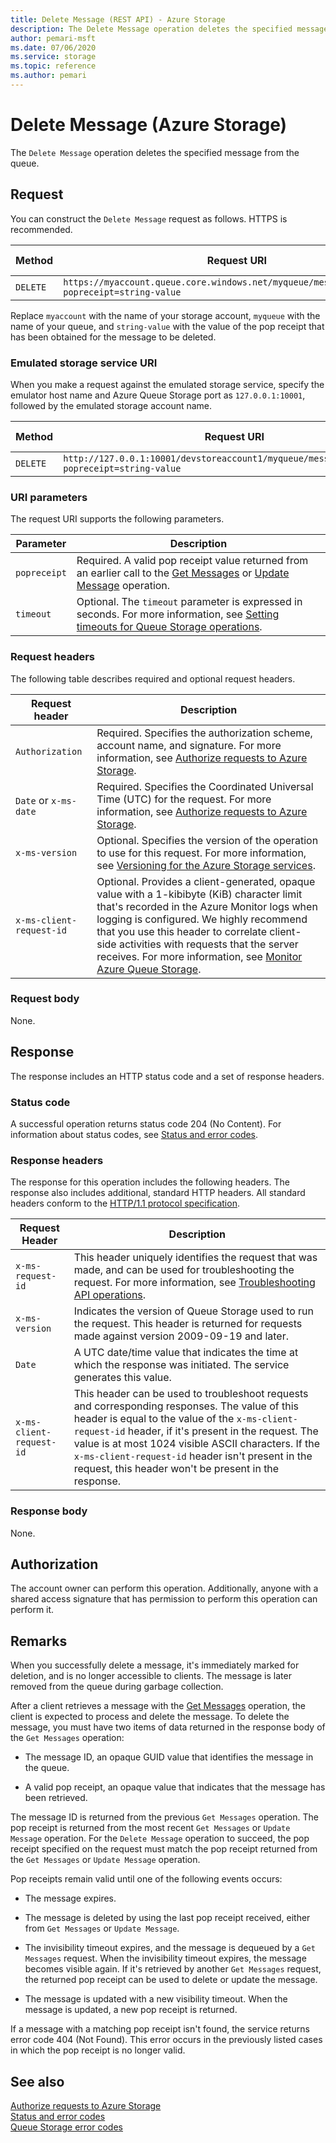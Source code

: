 ```yaml
---
title: Delete Message (REST API) - Azure Storage
description: The Delete Message operation deletes the specified message from the queue. 
author: pemari-msft
ms.date: 07/06/2020
ms.service: storage
ms.topic: reference
ms.author: pemari
---
```


# Delete Message (Azure Storage)

The `Delete Message` operation deletes the specified message from the queue.  
  
## Request  

You can construct the `Delete Message` request as follows. HTTPS is recommended.
  
|Method|Request URI|HTTP version|  
|------------|-----------------|------------------|  
|`DELETE`|`https://myaccount.queue.core.windows.net/myqueue/messages/messageid?popreceipt=string-value`|HTTP/1.1|  

Replace `myaccount` with the name of your storage account, `myqueue` with the name of your queue, and `string-value` with the value of the pop receipt that has been obtained for the message to be deleted.
  
### Emulated storage service URI  

When you make a request against the emulated storage service, specify the emulator host name and Azure Queue Storage port as `127.0.0.1:10001`, followed by the emulated storage account name.
  
|Method|Request URI|HTTP version|  
|------------|-----------------|------------------|  
|`DELETE`|`http://127.0.0.1:10001/devstoreaccount1/myqueue/messages/messageid?popreceipt=string-value`|HTTP/1.1|  
  
### URI parameters  

The request URI supports the following parameters.  
  
|Parameter|Description|  
|---------------|-----------------|  
|`popreceipt`|Required. A valid pop receipt value returned from an earlier call to the [Get Messages](Get-Messages.md) or [Update Message](Update-Message.md) operation.|  
|`timeout`|Optional. The `timeout` parameter is expressed in seconds. For more information, see [Setting timeouts for Queue Storage operations](Setting-Timeouts-for-Queue-Service-Operations.md).|  
  
### Request headers  

The following table describes required and optional request headers.  
  
|Request header|Description|  
|--------------------|-----------------|  
|`Authorization`|Required. Specifies the authorization scheme, account name, and signature. For more information, see [Authorize requests to Azure Storage](authorize-requests-to-azure-storage.md).|  
|`Date` or `x-ms-date`|Required. Specifies the Coordinated Universal Time (UTC) for the request. For more information, see [Authorize requests to Azure Storage](authorize-requests-to-azure-storage.md).|  
|`x-ms-version`|Optional. Specifies the version of the operation to use for this request. For more information, see [Versioning for the Azure Storage services](Versioning-for-the-Azure-Storage-Services.md).|  
|`x-ms-client-request-id`|Optional. Provides a client-generated, opaque value with a 1-kibibyte (KiB) character limit that's recorded in the Azure Monitor logs when logging is configured. We highly recommend that you use this header to correlate client-side activities with requests that the server receives. For more information, see [Monitor Azure Queue Storage](/azure/storage/queues/monitor-queue-storage).|  
  
### Request body  

None.  
  
## Response  

The response includes an HTTP status code and a set of response headers.  
  
### Status code  

A successful operation returns status code 204 (No Content). For information about status codes, see [Status and error codes](Status-and-Error-Codes2.md).  
  
### Response headers  

The response for this operation includes the following headers. The response also includes additional, standard HTTP headers. All standard headers conform to the [HTTP/1.1 protocol specification](https://go.microsoft.com/fwlink/?linkid=150478).  
  
|Request Header|Description|  
|--------------------|-----------------|  
|`x-ms-request-id`|This header uniquely identifies the request that was made, and can be used for troubleshooting the request. For more information, see [Troubleshooting API operations](Troubleshooting-API-Operations.md).|  
|`x-ms-version`|Indicates the version of Queue Storage used to run the request. This header is returned for requests made against version 2009-09-19 and later.|  
|`Date`|A UTC date/time value that indicates the time at which the response was initiated. The service generates this value.|  
|`x-ms-client-request-id`|This header can be used to troubleshoot requests and corresponding responses. The value of this header is equal to the value of the `x-ms-client-request-id` header, if it's present in the request. The value is at most 1024 visible ASCII characters. If the `x-ms-client-request-id` header isn't present in the request, this header won't be present in the response.|  
  
### Response body  

None.  
  
## Authorization  

The account owner can perform this operation. Additionally, anyone with a shared access signature that has permission to perform this operation can perform it.  
  
## Remarks  

When you successfully delete a message, it's immediately marked for deletion, and is no longer accessible to clients. The message is later removed from the queue during garbage collection.  
  
After a client retrieves a message with the [Get Messages](Get-Messages.md) operation, the client is expected to process and delete the message. To delete the message, you must have two items of data returned in the response body of the `Get Messages` operation:  
  
- The message ID, an opaque GUID value that identifies the message in the queue.  
  
- A valid pop receipt, an opaque value that indicates that the message has been retrieved.  
  
The message ID is returned from the previous `Get Messages` operation. The pop receipt is returned from the most recent `Get Messages` or `Update Message` operation. For the `Delete Message` operation to succeed, the pop receipt specified on the request must match the pop receipt returned from the `Get Messages` or `Update Message` operation.  
  
Pop receipts remain valid until one of the following events occurs:  
  
- The message expires.  
  
- The message is deleted by using the last pop receipt received, either from `Get Messages` or `Update Message`.  
  
- The invisibility timeout expires, and the message is dequeued by a `Get Messages` request. When the invisibility timeout expires, the message becomes visible again. If it's retrieved by another `Get Messages` request, the returned pop receipt can be used to delete or update the message.  
  
- The message is updated with a new visibility timeout. When the message is updated, a new pop receipt is returned.  
  
If a message with a matching pop receipt isn't found, the service returns error code 404 (Not Found). This error occurs in the previously listed cases in which the pop receipt is no longer valid.  
  
## See also  

[Authorize requests to Azure Storage](authorize-requests-to-azure-storage.md)   
[Status and error codes](Status-and-Error-Codes2.md)   
[Queue Storage error codes](Queue-Service-Error-Codes.md)